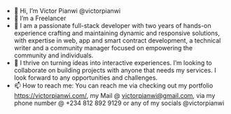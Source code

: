- 👋 Hi, I’m Victor Pianwi @victorpianwi
- 👀 I’m a Freelancer
- 🌱 I am a passionate full-stack developer with two years of hands-on experience crafting and maintaining dynamic and responsive solutions, with expertise in web, app and smart contract development, a technical writer and a community manager focused on empowering the community and individuals.
- 💞️ I thrive on turning ideas into interactive experiences. I’m looking to collaborate on building projects with anyone that needs my services. I look forward to any opportunities and challenges.
- 📫 How to reach me: You can reach me via checking out my portfolio https://victorpianwi.com/, my Mail @ victorpianwi@gmail.com, via my phone number @ +234 812 892 9129 or any of my socials @victorpianwi

<!---
victorpianwi/victorpianwi is a ✨ special ✨ repository because its `README.md` (this file) appears on your GitHub profile.
You can click the Preview link to take a look at your changes.
--->
